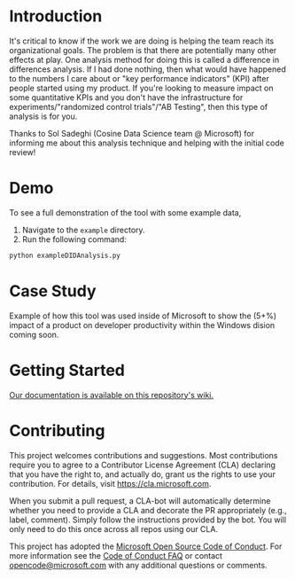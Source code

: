 
# Introduction 
It's critical to know if the work we are doing is helping the team reach its organizational goals. The problem is that there are potentially many other effects at play. One analysis method for doing this is called a difference in differences analysis. If I had done nothing, then what would have happened to the numbers I care about or "key performance indicators" (KPI) after people started using my product. If you're looking to measure impact on some quantitative KPIs and you don't have the infrastructure for experiments/"randomized control trials"/"AB Testing", then this type of analysis is for you.

Thanks to Sol Sadeghi (Cosine Data Science team @ Microsoft) for informing me about this analysis technique and helping with the initial code review!

# Demo

To see a full demonstration of the tool with some example data, 
1. Navigate to the `example` directory.
2. Run the following command:
```python
python exampleDIDAnalysis.py
```

# Case Study

Example of how this tool was used inside of Microsoft to show the (5+%) impact of a product on developer productivity within the Windows dision coming soon.

# Getting Started
[Our documentation is available on this repository's wiki.](https://github.com/microsoft/LongitudinalDifferenceInDifferencesPy/wiki)


# Contributing

This project welcomes contributions and suggestions.  Most contributions require you to agree to a
Contributor License Agreement (CLA) declaring that you have the right to, and actually do, grant us
the rights to use your contribution. For details, visit https://cla.microsoft.com.

When you submit a pull request, a CLA-bot will automatically determine whether you need to provide
a CLA and decorate the PR appropriately (e.g., label, comment). Simply follow the instructions
provided by the bot. You will only need to do this once across all repos using our CLA.

This project has adopted the [Microsoft Open Source Code of Conduct](https://opensource.microsoft.com/codeofconduct/).
For more information see the [Code of Conduct FAQ](https://opensource.microsoft.com/codeofconduct/faq/) or
contact [opencode@microsoft.com](mailto:opencode@microsoft.com) with any additional questions or comments.
